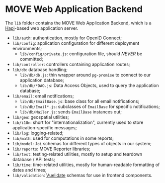 # MOVE Web Application Backend

The `lib` folder contains the MOVE Web Application Backend, which is a [Hapi](https://hapi.dev/)-based web application server.

- `lib/auth`: authentication, mostly for OpenID Connect;
- `lib/config`: application configuration for different deployment environments;
  - `lib/config/private.js`: configuration file, should *NEVER* be committed;
- `lib/controller`: controllers containing application routes;
- `lib/db`: database handling;
  - `lib/db/db.js`: thin wrapper around `pg-promise` to connect to our application database;
  - `lib/db/*DAO.js`: Data Access Objects, used to query the application database;
- `lib/email`: email notifications;
  - `lib/db/EmailBase.js`: base class for all email notifications;
  - `lib/db/Email*.js`: subclasses of `EmailBase` for specific notifications;
  - `lib/db/Mailer.js`: sends `EmailBase` instances out;
- `lib/geo`: geospatial utilities;
- `lib/i18n`: short for "internationalization", currently used to store application-specific messages;
- `lib/log`: logging-related;
- `lib/math`: used for computations in some reports;
- `lib/model`: `Joi` schemas for different types of objects in our system;
- `lib/reports`: MOVE Reporter libraries;
- `lib/test`: testing-related utilities, mostly to setup and teardown database / API tests;
- `lib/time`: time-related utilities, mostly for human-readable formatting of dates and times;
- `lib/validation`: [Vuelidate](https://vuelidate.netlify.com/) schemas for use in frontend components.
